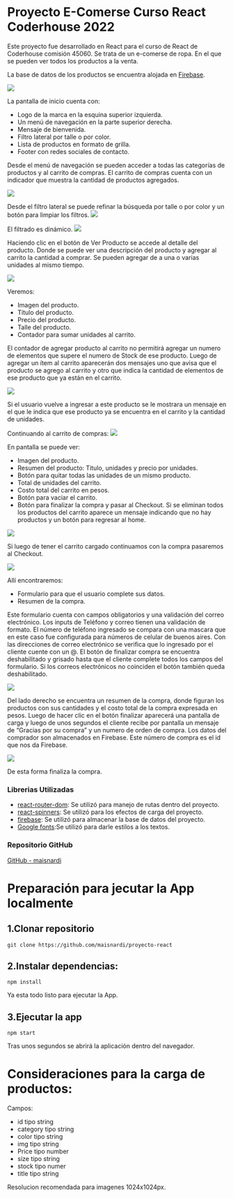 # Proyecto E-Comerse Curso React Coderhouse 2022

Este proyecto fue desarrollado en React para el curso de React de Coderhouse comisión 45060. Se trata de un e-comerse de ropa. En el que se pueden ver todos los productos a la venta.

La base de datos de los productos se encuentra alojada en [Firebase](https://firebase.google.com/?hl=es).

![](https://res.cloudinary.com/dho3gtxbk/image/upload/v1669477314/proyecto%20react%20coder/capturas%20de%20pantalla/index_objymf.png)

La pantalla de inicio cuenta con:
+	Logo de la marca en la esquina superior izquierda.
+	Un menú de navegación en la parte superior derecha.
+	Mensaje de bienvenida.
+	Filtro lateral por talle o por color.
+	Lista de productos en formato de grilla.
+	Footer con redes sociales de contacto.

Desde el menú de navegación se pueden acceder a todas las categorías de productos y al carrito de compras. El carrito de compras cuenta con un indicador que muestra la cantidad de productos agregados. 

![](https://res.cloudinary.com/dho3gtxbk/image/upload/v1669477811/proyecto%20react%20coder/capturas%20de%20pantalla/nabvar_zng5yc.png)

Desde el filtro lateral se puede refinar la búsqueda por talle o por color y un botón para limpiar los filtros.
![](https://res.cloudinary.com/dho3gtxbk/image/upload/v1669477812/proyecto%20react%20coder/capturas%20de%20pantalla/filtros_a1i0ov.png)

El filtrado es dinámico.
![](https://res.cloudinary.com/dho3gtxbk/image/upload/v1669477812/proyecto%20react%20coder/capturas%20de%20pantalla/filtradodinamico_x5bxvi.png)

Haciendo clic en el botón de Ver Producto se accede al detalle del producto. Donde se puede ver una descripción del producto y agregar al carrito la cantidad a comprar. Se pueden agregar de a una o varias unidades al mismo tiempo.

![](https://res.cloudinary.com/dho3gtxbk/image/upload/v1669477812/proyecto%20react%20coder/capturas%20de%20pantalla/detalle_wgn8lv.png)

Veremos:
+   Imagen del producto.
+   Título del producto.
+   Precio del producto.
+   Talle del producto.
+   Contador para sumar unidades al carrito.

El contador de agregar producto al carrito no permitirá agregar un numero de elementos que supere el numero de Stock de ese producto.
Luego de agregar un ítem al carrito aparecerán dos mensajes uno que avisa que el producto se agrego al carrito y otro que indica la cantidad de elementos de ese producto que ya están en el carrito.

![](https://res.cloudinary.com/dho3gtxbk/image/upload/v1669477812/proyecto%20react%20coder/capturas%20de%20pantalla/detalle_2_fzuhjl.png)

Si el usuario vuelve a ingresar a este producto se le mostrara un mensaje en el que le indica que ese producto ya se encuentra en el carrito y la cantidad de unidades.

Continuando al carrito de compras:
![](https://res.cloudinary.com/dho3gtxbk/image/upload/v1669477811/proyecto%20react%20coder/capturas%20de%20pantalla/cart_qu42ob.png)

En pantalla se puede ver:
+	Imagen del producto.
+	Resumen del producto: Titulo, unidades y precio por unidades.
+	Botón para quitar todas las unidades de un mismo producto.
+	Total de unidades del carrito.
+	Costo total del carrito en pesos.
+	Botón para vaciar el carrito.
+	Botón para finalizar la compra y pasar al Checkout.
Si se eliminan todos los productos del carrito aparece un mensaje indicando que no hay productos y un botón para regresar al home.

![](https://res.cloudinary.com/dho3gtxbk/image/upload/v1669477811/proyecto%20react%20coder/capturas%20de%20pantalla/cart-vacio_ziahi9.png)

Si luego de tener el carrito cargado continuamos con la compra pasaremos al Checkout.

![](https://res.cloudinary.com/dho3gtxbk/image/upload/v1669477811/proyecto%20react%20coder/capturas%20de%20pantalla/checkout_ghmqwr.png)

Allí encontraremos:
+	Formulario para que el usuario complete sus datos.
+	Resumen de la compra.

Este formulario cuenta con campos obligatorios y una validación del correo electrónico. Los inputs de Teléfono y correo tienen una validación de formato. El número de teléfono ingresado se compara con una mascara que en este caso fue configurada para números de celular de buenos aires. Con las direcciones de correo electrónico se verifica que lo ingresado por el cliente cuente con un @.
El botón de finalizar compra se encuentra deshabilitado y grisado hasta que el cliente complete todos los campos del formulario. Si los correos electrónicos no coinciden el botón también queda deshabilitado.

![](https://res.cloudinary.com/dho3gtxbk/image/upload/v1669477811/proyecto%20react%20coder/capturas%20de%20pantalla/checkout_-completo_baradb.png)

Del lado derecho se encuentra un resumen de la compra, donde figuran los productos con sus cantidades y el costo total de la compra expresada en pesos.
Luego de hacer clic en el botón finalizar aparecerá una pantalla de carga y luego de unos segundos el cliente recibe por pantalla un mensaje de “Gracias por su compra” y un numero de orden de compra. Los datos del comprador son almacenados en Firebase. Este número de compra es el id que nos da Firebase.

![](https://res.cloudinary.com/dho3gtxbk/image/upload/v1669477811/proyecto%20react%20coder/capturas%20de%20pantalla/mensaje_final_g1hrvc.png)

De esta forma finaliza la compra.


### Librerias Utilizadas

+   [react-router-dom](https://reactrouter.com/en/main): Se utilizó para manejo de rutas dentro del proyecto.
+   [react-spinners](https://www.npmjs.com/package/react-spinners): Se utilizó para los efectos de carga del proyecto.
+   [firebase](https://firebase.google.com/?hl=es): Se utilizó para almacenar la base de datos del proyecto.
+	[Google fonts](https://fonts.google.com/about):Se utilizó para darle estilos a los textos.

### Repositorio GitHub
[GitHub - maisnardi](https://github.com/maisnardi/proyecto-react)


# Preparación para jecutar la App localmente
## 1.Clonar repositorio
```
git clone https://github.com/maisnardi/proyecto-react
```
## 2.Instalar dependencias:
```
npm install
```

Ya esta todo listo para ejecutar la App. 

## 3.Ejecutar la app
```
npm start
``` 

Tras unos segundos se abrirá la aplicación dentro del navegador.

# Consideraciones para la carga de productos:
Campos:
+   id tipo string
+	category tipo string
+	color tipo string
+	img tipo string 
+	Price tipo number
+	size tipo string
+	stock tipo numer
+	title tipo string

Resolucion recomendada para imagenes 1024x1024px.